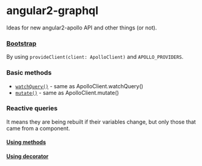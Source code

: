 # angular2-graphql

Ideas for new angular2-apollo API and other things (or not).

### [Bootstrap](bootstrap.ts)

By using `provideClient(client: ApolloClient)` and `APOLLO_PROVIDERS`.

### Basic methods

- [`watchQuery()`](watchQuery.ts) - same as ApolloClient.watchQuery()
- [`mutate()`](mutate.ts) - same as ApolloClient.mutate()

### Reactive queries

It means they are being rebuilt if their variables change, but only those that came from a component.

#### [Using methods](reactive_methods.ts)

#### [Using decorator](reactive_decorator.ts)
